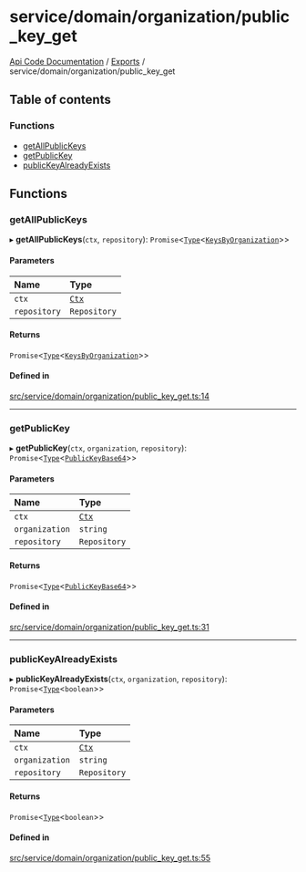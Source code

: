 # service/domain/organization/public\_key\_get
 
[Api Code Documentation](../README.md) / [Exports](../modules.md) / service/domain/organization/public\_key\_get

## Table of contents

### Functions

- [getAllPublicKeys](service_domain_organization_public_key_get.md#getallpublickeys)
- [getPublicKey](service_domain_organization_public_key_get.md#getpublickey)
- [publicKeyAlreadyExists](service_domain_organization_public_key_get.md#publickeyalreadyexists)

## Functions

### getAllPublicKeys

▸ **getAllPublicKeys**(`ctx`, `repository`): `Promise`\<[`Type`](result.md#type)\<[`KeysByOrganization`](service_domain_organization_public_key_eventsourcing.md#keysbyorganization)\>\>

#### Parameters

| Name | Type |
| :------ | :------ |
| `ctx` | [`Ctx`](../interfaces/lib_ctx.Ctx.md) |
| `repository` | `Repository` |

#### Returns

`Promise`\<[`Type`](result.md#type)\<[`KeysByOrganization`](service_domain_organization_public_key_eventsourcing.md#keysbyorganization)\>\>

#### Defined in

[src/service/domain/organization/public_key_get.ts:14](https://github.com/openkfw/TruBudget/blob/3b9e793/api/src/service/domain/organization/public_key_get.ts#L14)

___

### getPublicKey

▸ **getPublicKey**(`ctx`, `organization`, `repository`): `Promise`\<[`Type`](result.md#type)\<[`PublicKeyBase64`](service_domain_organization_public_key.md#publickeybase64)\>\>

#### Parameters

| Name | Type |
| :------ | :------ |
| `ctx` | [`Ctx`](../interfaces/lib_ctx.Ctx.md) |
| `organization` | `string` |
| `repository` | `Repository` |

#### Returns

`Promise`\<[`Type`](result.md#type)\<[`PublicKeyBase64`](service_domain_organization_public_key.md#publickeybase64)\>\>

#### Defined in

[src/service/domain/organization/public_key_get.ts:31](https://github.com/openkfw/TruBudget/blob/3b9e793/api/src/service/domain/organization/public_key_get.ts#L31)

___

### publicKeyAlreadyExists

▸ **publicKeyAlreadyExists**(`ctx`, `organization`, `repository`): `Promise`\<[`Type`](result.md#type)\<`boolean`\>\>

#### Parameters

| Name | Type |
| :------ | :------ |
| `ctx` | [`Ctx`](../interfaces/lib_ctx.Ctx.md) |
| `organization` | `string` |
| `repository` | `Repository` |

#### Returns

`Promise`\<[`Type`](result.md#type)\<`boolean`\>\>

#### Defined in

[src/service/domain/organization/public_key_get.ts:55](https://github.com/openkfw/TruBudget/blob/3b9e793/api/src/service/domain/organization/public_key_get.ts#L55)
